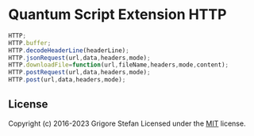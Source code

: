 # Quantum Script Extension HTTP

```javascript
HTTP;
HTTP.buffer;
HTTP.decodeHeaderLine(headerLine);
HTTP.jsonRequest(url,data,headers,mode);
HTTP.downloadFile=function(url,fileName,headers,mode,content);
HTTP.postRequest(url,data,headers,mode);
HTTP.post(url,data,headers,mode);
```

## License

Copyright (c) 2016-2023 Grigore Stefan
Licensed under the [MIT](LICENSE) license.
